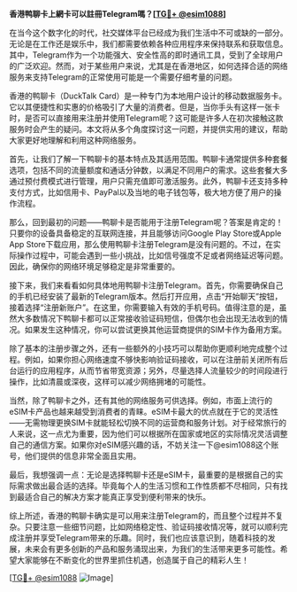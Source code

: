 **香港鸭聊卡上網卡可以註冊Telegram嗎？[[TG💪+ @esim1088](https://t.me/s/esim1088)]**

在当今这个数字化的时代，社交媒体平台已经成为我们生活中不可或缺的一部分。无论是在工作还是娱乐中，我们都需要依赖各种应用程序来保持联系和获取信息。其中，Telegram作为一个功能强大、安全性高的即时通讯工具，受到了全球用户的广泛欢迎。然而，对于某些用户来说，尤其是在香港地区，如何选择合适的网络服务来支持Telegram的正常使用可能是一个需要仔细考量的问题。

香港的鸭聊卡（DuckTalk Card）是一种专门为本地用户设计的移动数据服务卡。它以其便捷性和实惠的价格吸引了大量的消费者。但是，当你手头有这样一张卡时，是否可以直接用来注册并使用Telegram呢？这可能是许多人在初次接触这款服务时会产生的疑问。本文将从多个角度探讨这一问题，并提供实用的建议，帮助大家更好地理解和利用这种网络服务。

首先，让我们了解一下鸭聊卡的基本特点及其适用范围。鸭聊卡通常提供多种套餐选项，包括不同的流量额度和通话分钟数，以满足不同用户的需求。这些套餐大多通过预付费模式进行管理，用户只需充值即可激活服务。此外，鸭聊卡还支持多种支付方式，比如信用卡、PayPal以及当地的电子钱包等，极大地方便了用户的操作流程。

那么，回到最初的问题——鸭聊卡是否能用于注册Telegram呢？答案是肯定的！只要你的设备具备稳定的互联网连接，并且能够访问Google Play Store或Apple App Store下载应用，那么使用鸭聊卡注册Telegram是没有问题的。不过，在实际操作过程中，可能会遇到一些小挑战，比如信号强度不足或者网络延迟等问题。因此，确保你的网络环境足够稳定是非常重要的。

接下来，我们来看看如何具体地用鸭聊卡注册Telegram。首先，你需要确保自己的手机已经安装了最新的Telegram版本。然后打开应用，点击“开始聊天”按钮，接着选择“注册新账户”。在这里，你需要输入有效的手机号码。值得注意的是，虽然大多数情况下鸭聊卡都可以正常接收验证码短信，但偶尔也会出现无法收到的情况。如果发生这种情况，你可以尝试更换其他运营商提供的SIM卡作为备用方案。

除了基本的注册步骤之外，还有一些额外的小技巧可以帮助你更顺利地完成整个过程。例如，如果你担心网络速度不够快影响验证码接收，可以在注册前关闭所有后台运行的应用程序，从而节省带宽资源；另外，尽量选择人流量较少的时间段进行操作，比如清晨或深夜，这样可以减少网络拥堵的可能性。

当然，除了鸭聊卡之外，还有其他的网络服务可供选择。例如，市面上流行的eSIM卡产品也越来越受到消费者的青睐。eSIM卡最大的优点就在于它的灵活性——无需物理更换SIM卡就能轻松切换不同的运营商和服务计划。对于经常旅行的人来说，这一点尤为重要，因为他们可以根据所在国家或地区的实际情况灵活调整自己的通信方案。如果你对eSIM感兴趣的话，不妨关注一下@esim1088这个账号，他们提供的信息非常全面且实用。

最后，我想强调一点：无论是选择鸭聊卡还是eSIM卡，最重要的是根据自己的实际需求做出最合适的选择。毕竟每个人的生活习惯和工作性质都不尽相同，只有找到最适合自己的解决方案才能真正享受到便利带来的快乐。

综上所述，香港的鸭聊卡确实是可以用来注册Telegram的，而且整个过程并不复杂。只要注意一些细节问题，比如网络稳定性、验证码接收情况等，就可以顺利完成注册并享受Telegram带来的乐趣。同时，我们也应该意识到，随着科技的发展，未来会有更多创新的产品和服务涌现出来，为我们的生活带来更多可能性。希望大家能够在不断变化的世界里抓住机遇，创造属于自己的精彩人生！

[[TG💪+ @esim1088](https://t.me/s/esim1088) ![Image](https://i.postimg.cc/4NQfJmqS/Snipaste-2025-05-13-00-14-12.png)]